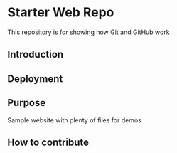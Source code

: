 # Starter Web Repo

This repository is for showing how Git and GitHub work

## Introduction

## Deployment

## Purpose

Sample website with plenty of files for demos

## How to contribute